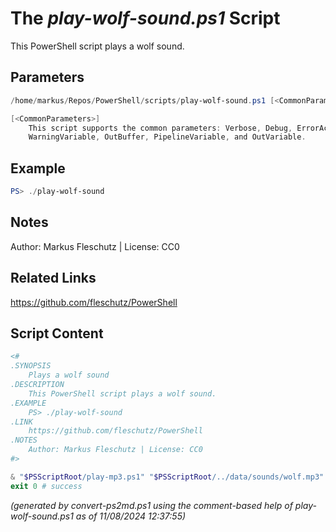 The *play-wolf-sound.ps1* Script
===========================

This PowerShell script plays a wolf sound.

Parameters
----------
```powershell
/home/markus/Repos/PowerShell/scripts/play-wolf-sound.ps1 [<CommonParameters>]

[<CommonParameters>]
    This script supports the common parameters: Verbose, Debug, ErrorAction, ErrorVariable, WarningAction, 
    WarningVariable, OutBuffer, PipelineVariable, and OutVariable.
```

Example
-------
```powershell
PS> ./play-wolf-sound

```

Notes
-----
Author: Markus Fleschutz | License: CC0

Related Links
-------------
https://github.com/fleschutz/PowerShell

Script Content
--------------
```powershell
<#
.SYNOPSIS
	Plays a wolf sound
.DESCRIPTION
	This PowerShell script plays a wolf sound.
.EXAMPLE
	PS> ./play-wolf-sound
.LINK
	https://github.com/fleschutz/PowerShell
.NOTES
	Author: Markus Fleschutz | License: CC0
#>

& "$PSScriptRoot/play-mp3.ps1" "$PSScriptRoot/../data/sounds/wolf.mp3"
exit 0 # success
```

*(generated by convert-ps2md.ps1 using the comment-based help of play-wolf-sound.ps1 as of 11/08/2024 12:37:55)*
